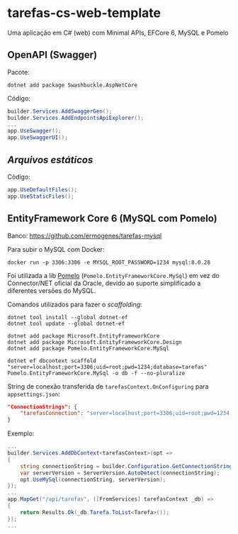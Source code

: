 # tarefas-cs-web-template
Uma aplicação em C# (web) com Minimal APIs, EFCore 6, MySQL e Pomelo

## OpenAPI (Swagger)
Pacote:
```
dotnet add package Swashbuckle.AspNetCore
```

Código:
```cs
builder.Services.AddSwaggerGen();
builder.Services.AddEndpointsApiExplorer();
...
app.UseSwagger();
app.UseSwaggerUI();
```

## _Arquivos estáticos_
Código:
```cs
app.UseDefaultFiles();
app.UseStaticFiles();
```

## EntityFramework Core 6 (MySQL com Pomelo)
Banco: https://github.com/ermogenes/tarefas-mysql

Para subir o MySQL com Docker:
```
docker run -p 3306:3306 -e MYSQL_ROOT_PASSWORD=1234 mysql:8.0.28
```

Foi utilizada a lib [Pomelo](https://github.com/PomeloFoundation/Pomelo.EntityFrameworkCore.MySql) (`Pomelo.EntityFrameworkCore.MySql`) em vez do Connector/NET oficial da Oracle, devido ao suporte simplificado a diferentes versões do MySQL.

Comandos utilizados para fazer o _scaffolding_:

```
dotnet tool install --global dotnet-ef
dotnet tool update --global dotnet-ef

dotnet add package Microsoft.EntityFrameworkCore
dotnet add package Microsoft.EntityFrameworkCore.Design
dotnet add package Pomelo.EntityFrameworkCore.MySql

dotnet ef dbcontext scaffold "server=localhost;port=3306;uid=root;pwd=1234;database=tarefas" Pomelo.EntityFrameworkCore.MySql -o db -f --no-pluralize
```

String de conexão transferida de `tarefasContext.OnConfiguring` para `appsettings.json`:

```json
"ConnectionStrings": {
    "tarefasConnection": "server=localhost;port=3306;uid=root;pwd=1234;database=tarefas"
}
```

Exemplo:
```cs
...
builder.Services.AddDbContext<tarefasContext>(opt =>
{
    string connectionString = builder.Configuration.GetConnectionString("tarefasConnection");
    var serverVersion = ServerVersion.AutoDetect(connectionString);
    opt.UseMySql(connectionString, serverVersion);
});
...
app.MapGet("/api/tarefas", ([FromServices] tarefasContext _db) =>
{
    return Results.Ok(_db.Tarefa.ToList<Tarefa>());
});
...
```
